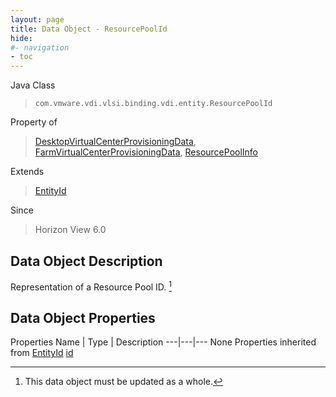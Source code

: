 ```yaml
---
layout: page
title: Data Object - ResourcePoolId
hide:
#- navigation
- toc
---
```








Java Class
> `com.vmware.vdi.vlsi.binding.vdi.entity.ResourcePoolId`

Property of
> [DesktopVirtualCenterProvisioningData](vdi.resources.Desktop.VirtualCenterProvisioningData.md#field_detail), [FarmVirtualCenterProvisioningData](vdi.resources.Farm.VirtualCenterProvisioningData.md#field_detail), [ResourcePoolInfo](vdi.utils.virtualcenter.ResourcePool.ResourcePoolInfo.md#field_detail)

Extends
> [EntityId](vdi.EntityId.md)

Since
> Horizon View 6.0


## Data Object Description

Representation of a Resource Pool ID.
 [^167]



## Data Object Properties
Properties
Name |  Type |  Description
---|---|---
None
Properties inherited from [EntityId](vdi.EntityId.md)
[id](vdi.EntityId.md#id)


 


[^167]: This data object must be updated as a whole.